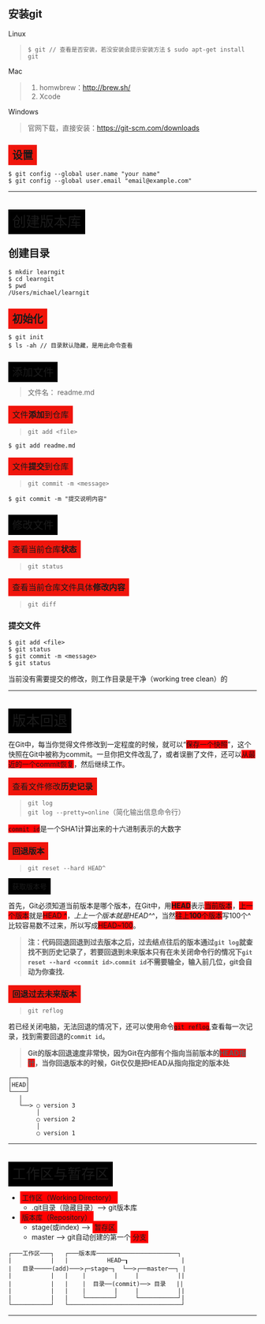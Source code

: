 ## 安装git

Linux
> ```$ git // 查看是否安装，若没安装会提示安装方法```
> ```$ sudo apt-get install git```

Mac
> 1. homwbrew：http://brew.sh/
> 2. Xcode

Windows
> 官网下载，直接安装：https://git-scm.com/downloads

## <span style="background: #f0150b; padding: .5rem; font-weight: 700;">设置</span>
```
$ git config --global user.name "your name"
$ git config --global user.email "email@example.com"
```


------------------------------------------------------------------------------------


# <span style="background: black; padding: .5rem; font-weight: 100;">创建版本库</span>
## 创建目录
```
$ mkdir learngit
$ cd learngit
$ pwd
/Users/michael/learngit
```

## <span style="background: #f0150b; padding: .5rem; font-weight: 700;">初始化</span>
```
$ git init
$ ls -ah // 目录默认隐藏，是用此命令查看
```

## <span style="background: black; padding: .5rem; font-weight: 100;">添加文件</span>
> 文件名： readme.md
### <span style="background: #f0150b; padding: .5rem; font-weight: 100;">文件**添加**到仓库</span>
> ```git add <file>```
```
$ git add readme.md
```
### <span style="background: #f0150b; padding: .5rem; font-weight: 100;">文件**提交**到仓库</span>
> ```git commit -m <message>```
```
$ git commit -m "提交说明内容"
```

## <span style="background: black; padding: .5rem; font-weight: 100;">修改文件</span>
### <span style="background: #f0150b; padding: .5rem; font-weight: 100;">查看当前仓库**状态**</span>
> ```git status```

### <span style="background: #f0150b; padding: .5rem; font-weight: 100;">查看当前仓库文件具体**修改内容**</span>
> ```git diff```
### 提交文件
```
$ git add <file>
$ git status
$ git commit -m <message>
$ git status
```
当前没有需要提交的修改，则工作目录是干净（working tree clean）的


-------------------------------------------------------------------------------------------


# <span style="background: black; padding: .5rem; font-weight: 100;">版本回退</span>
在Git中，每当你觉得文件修改到一定程度的时候，就可以“<span style="background: red">保存一个快照</span>”，这个快照在Git中被称为commit。一旦你把文件改乱了，或者误删了文件，还可以<span style="background: red">从最近的一个commit恢复</span>，然后继续工作。
### <span style="background: #f0150b; padding: .5rem; font-weight: 100;">查看文件修改**历史记录**</span>
> ```git log```     
> ```git log --pretty=online```（简化输出信息命令行）
> 
<span style="background: red">```commit id```</span>是一个SHA1计算出来的十六进制表示的大数字

### <span style="background: #f0150b; padding: .5rem; font-weight: 700;">回退版本</span>
> ```git reset --hard HEAD^```

#### <span style="background: black; padding: .5rem; font-weight: 100;">获取版本号</span>
首先，Git必须知道当前版本是哪个版本，在Git中，用<span style="background: red">**HEAD**</span>表示<span style="background: red">当前版本</span>，<span style="background: red">上一个版本</span>就是<span style="background: red">HEAD **^**</span>，*上上一个版本就是HEAD^^*，当然<span style="background: red">往上**100**个版本</span>写100个^比较容易数不过来，所以写成<span style="background: red">HEAD~100</span>。

> **注：代码回退回退到过去版本之后，过去结点往后的版本通过```git log```就查找不到历史记录了，若要回退到未来版本只有在未关闭命令行的情况下```git reset --hard <commit id>```.```commit id```不需要输全，输入前几位，git会自动为你查找.** 
### <span style="background: #f0150b; padding: .5rem; font-weight: 700;">回退过去未来版本</span>
> ```git reflog```      

若已经关闭电脑，无法回退的情况下，还可以使用命令<span style="background: red">```git reflog```</span>,查看每一次记录，找到需要回退的```commit id```。

> **Git的版本回退速度非常快，因为Git在内部有个指向当前版本的<span style="background: red">HEAD指针</span>，当你回退版本的时候，Git仅仅是把HEAD从指向指定的版本处**
```
┌────┐
│HEAD│
└────┘
   │
   └──> ○ version 3
        │
        ○ version 2
        │
        ○ version 1
```


------------------------------------------------------------------------------------------------


# <span style="background: black; padding: .5rem; font-weight: 100;">工作区与暂存区</span>
- <span style="background: red; padding: .25rem;">工作区（Working Directory）</span>
    - .git目录（隐藏目录）--> git版本库
- <span style="background: red; padding: .25rem;">版本库（Repository）</span>
    - stage(或index) --> <span style="background: red; padding: .25rem;">暂存区</span>
    - master --> git自动创建的第一个<span style="background: red; padding: .25rem;">分支</span>

```
┌───工作区───┐   ┌───版本库───────────────────────┐
|           |   |           HEAD─┒               |
|   目录─────(add)───>┌─stage─┐  └──>┌──master──┐ |
|           |   |    |        |     |           ||
|           |   |    |  目录──(commit)──> 目录   ||
|           |   |    |        |     |           ||
|           |   |    └────────┘     └───────────┘|
└───────────┘   └────────────────────────────────┘
```


------------------------------------------------------------------------------------------------


